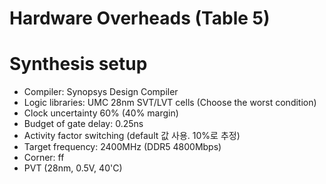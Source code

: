 # Hardware Overheads (Table 5)

# Synthesis setup
- Compiler: Synopsys Design Compiler
- Logic libraries: UMC 28nm SVT/LVT cells (Choose the worst condition) 
- Clock uncertainty 60% (40% margin)
- Budget of gate delay: 0.25ns
- Activity factor switching (default 값 사용. 10%로 추정)
- Target frequency: 2400MHz (DDR5 4800Mbps)
- Corner: ff
- PVT (28nm, 0.5V, 40'C)

